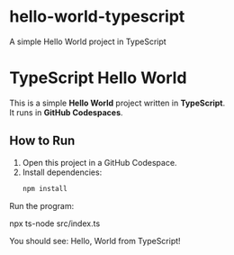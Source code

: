 
# hello-world-typescript
A simple Hello World project in TypeScript



# TypeScript Hello World

This is a simple **Hello World** project written in **TypeScript**.  
It runs in **GitHub Codespaces**.

## How to Run

1. Open this project in a GitHub Codespace.
2. Install dependencies:
   ```bash
   npm install

Run the program:

npx ts-node src/index.ts

You should see:
Hello, World from TypeScript!

